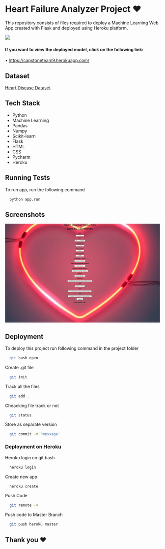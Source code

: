 # Heart Failure Analyzer Project ❤
This repository consists of files required to deploy a Machine Learning Web App created with Flask and deployed using Heroku platform.

<img src="https://healthblog.uofmhealth.org/sites/consumer/files/2020-01/heart_beating_0.gif">

#### If you want to view the deployed model, click on the following link:

• https://capstoneteam9.herokuapp.com/


## Dataset

[Heart Disease Dataset](https://www.kaggle.com/ronitf/heart-disease-uci)


## Tech Stack

- Python
- Machine Learning
- Pandas
- Numpy
- Scikit-learn
- Flask
- HTML
- CSS
- Pycharm
- Heroku

  
## Running Tests

To run app, run the following command

```bash
  python app.run
```

  
## Screenshots

![App Screenshot](https://github.com/saikumar28102000/CAPSTONE-PROJECT/blob/main/final.jpg?raw=true)

  
## Deployment

To deploy this project run following command in the project folder

```bash
  git bash open
```

Create .git file
```bash
  git init
```
Track all the files
```bash
  git add .
```
Cheacking file track or not
```bash
  git status
```
Store as separate version
```bash
  git commit -m 'message'
```
### Deployment on Heroku

Heroku login on git bash

```bash
  heroku login
```
Create new app

```bash
  heroku create
```
Push Code
```bash
  git remote -v
```
Push code to Master Branch
```bash
  git push heroku master
```
  
## Thank you ❤



